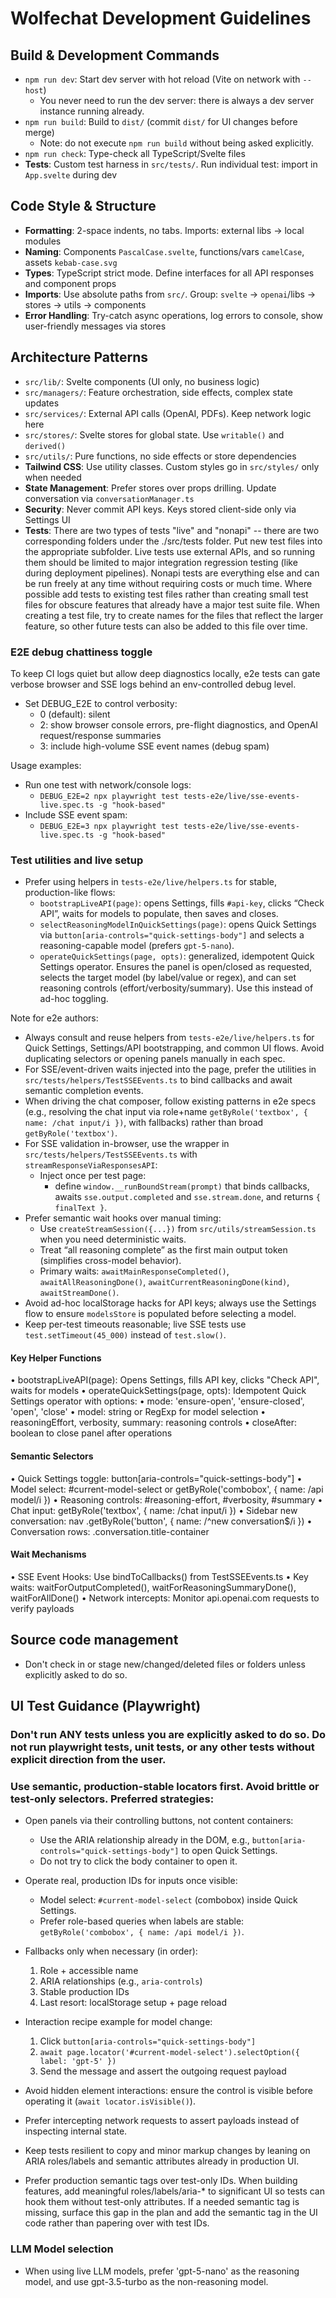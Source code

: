 # Wolfechat Development Guidelines

## Build & Development Commands
- `npm run dev`: Start dev server with hot reload (Vite on network with `--host`)
  - You never need to run the dev server: there is always a dev server instance running already.
- `npm run build`: Build to `dist/` (commit `dist/` for UI changes before merge)
  - Note: do not execute `npm run build` without being asked explicitly.
- `npm run check`: Type-check all TypeScript/Svelte files
- **Tests**: Custom test harness in `src/tests/`. Run individual test: import in `App.svelte` during dev

## Code Style & Structure
- **Formatting**: 2-space indents, no tabs. Imports: external libs → local modules
- **Naming**: Components `PascalCase.svelte`, functions/vars `camelCase`, assets `kebab-case.svg`
- **Types**: TypeScript strict mode. Define interfaces for all API responses and component props
- **Imports**: Use absolute paths from `src/`. Group: `svelte` → `openai`/libs → stores → utils → components
- **Error Handling**: Try-catch async operations, log errors to console, show user-friendly messages via stores

## Architecture Patterns
- `src/lib/`: Svelte components (UI only, no business logic)
- `src/managers/`: Feature orchestration, side effects, complex state updates
- `src/services/`: External API calls (OpenAI, PDFs). Keep network logic here
- `src/stores/`: Svelte stores for global state. Use `writable()` and `derived()`
- `src/utils/`: Pure functions, no side effects or store dependencies
- **Tailwind CSS**: Use utility classes. Custom styles go in `src/styles/` only when needed
- **State Management**: Prefer stores over props drilling. Update conversation via `conversationManager.ts`
- **Security**: Never commit API keys. Keys stored client-side only via Settings UI
- **Tests**: There are two types of tests "live" and "nonapi" -- there are two corresponding folders under the ./src/tests folder. Put new test files into the appropriate subfolder. Live tests use external APIs, and so running them should be limited to major integration regression testing (like during deployment pipelines). Nonapi tests are everything else and can be run freely at any time without requiring costs or much time. Where possible add tests to existing test files rather than creating small test files for obscure features that already have a major test suite file. When creating a test file, try to create names for the files that reflect the larger feature, so other future tests can also be added to this file over time.

### E2E debug chattiness toggle

To keep CI logs quiet but allow deep diagnostics locally, e2e tests can gate verbose browser and SSE logs behind an env-controlled debug level.

- Set DEBUG_E2E to control verbosity:
  - 0 (default): silent
  - 2: show browser console errors, pre-flight diagnostics, and OpenAI request/response summaries
  - 3: include high-volume SSE event names (debug spam)

Usage examples:
- Run one test with network/console logs:
  - `DEBUG_E2E=2 npx playwright test tests-e2e/live/sse-events-live.spec.ts -g "hook-based"`
- Include SSE event spam:
  - `DEBUG_E2E=3 npx playwright test tests-e2e/live/sse-events-live.spec.ts -g "hook-based"`

### Test utilities and live setup

- Prefer using helpers in `tests-e2e/live/helpers.ts` for stable, production-like flows:
  - `bootstrapLiveAPI(page)`: opens Settings, fills `#api-key`, clicks “Check API”, waits for models to populate, then saves and closes.
  - `selectReasoningModelInQuickSettings(page)`: opens Quick Settings via `button[aria-controls="quick-settings-body"]` and selects a reasoning-capable model (prefers `gpt-5-nano`).
  - `operateQuickSettings(page, opts)`: generalized, idempotent Quick Settings operator. Ensures the panel is open/closed as requested, selects the target model (by label/value or regex), and can set reasoning controls (effort/verbosity/summary). Use this instead of ad-hoc toggling.

Note for e2e authors:
- Always consult and reuse helpers from `tests-e2e/live/helpers.ts` for Quick Settings, Settings/API bootstrapping, and common UI flows. Avoid duplicating selectors or opening panels manually in each spec.
- For SSE/event-driven waits injected into the page, prefer the utilities in `src/tests/helpers/TestSSEEvents.ts` to bind callbacks and await semantic completion events.
- When driving the chat composer, follow existing patterns in e2e specs (e.g., resolving the chat input via role+name `getByRole('textbox', { name: /chat input/i })`, with fallbacks) rather than broad `getByRole('textbox')`.
- For SSE validation in-browser, use the wrapper in `src/tests/helpers/TestSSEEvents.ts` with `streamResponseViaResponsesAPI`:
  - Inject once per test page:
    - define `window.__runBoundStream(prompt)` that binds callbacks, awaits `sse.output.completed` and `sse.stream.done`, and returns `{ finalText }`.
- Prefer semantic wait hooks over manual timing:
  - Use `createStreamSession({...})` from `src/utils/streamSession.ts` when you need deterministic waits.
  - Treat “all reasoning complete” as the first main output token (simplifies cross-model behavior).
  - Primary waits: `awaitMainResponseCompleted()`, `awaitAllReasoningDone()`, `awaitCurrentReasoningDone(kind)`, `awaitStreamDone()`.
- Avoid ad-hoc localStorage hacks for API keys; always use the Settings flow to ensure `modelsStore` is populated before selecting a model.
- Keep per-test timeouts reasonable; live SSE tests use `test.setTimeout(45_000)` instead of `test.slow()`.

#### Key Helper Functions

• bootstrapLiveAPI(page): Opens Settings, fills API key, clicks "Check API", waits for models
• operateQuickSettings(page, opts): Idempotent Quick Settings operator with options:
 • mode: 'ensure-open', 'ensure-closed', 'open', 'close'
 • model: string or RegExp for model selection
 • reasoningEffort, verbosity, summary: reasoning controls
 • closeAfter: boolean to close panel after operations


#### Semantic Selectors

• Quick Settings toggle: button[aria-controls="quick-settings-body"]
• Model select: #current-model-select or getByRole('combobox', { name: /api model/i })
• Reasoning controls: #reasoning-effort, #verbosity, #summary
• Chat input: getByRole('textbox', { name: /chat input/i })
• Sidebar new conversation: nav .getByRole('button', { name: /^new conversation$/i })
• Conversation rows: .conversation.title-container

#### Wait Mechanisms

• SSE Event Hooks: Use bindToCallbacks() from TestSSEEvents.ts
• Key waits: waitForOutputCompleted(), waitForReasoningSummaryDone(), waitForAllDone()
• Network intercepts: Monitor api.openai.com requests to verify payloads

## Source code management

- Don't check in or stage new/changed/deleted files or folders unless explicitly asked to do so.

## UI Test Guidance (Playwright)

### **Don't run ANY tests unless you are explicitly asked to do so. Do not run playwright tests, unit tests, or any other tests without explicit direction from the user.**

### Use semantic, production-stable locators first. Avoid brittle or test-only selectors. Preferred strategies:

- Open panels via their controlling buttons, not content containers:
  - Use the ARIA relationship already in the DOM, e.g., `button[aria-controls="quick-settings-body"]` to open Quick Settings.
  - Do not try to click the body container to open it.

- Operate real, production IDs for inputs once visible:
  - Model select: `#current-model-select` (combobox) inside Quick Settings.
  - Prefer role-based queries when labels are stable: `getByRole('combobox', { name: /api model/i })`.

- Fallbacks only when necessary (in order):
  1) Role + accessible name
  2) ARIA relationships (e.g., `aria-controls`)
  3) Stable production IDs
  4) Last resort: localStorage setup + page reload

- Interaction recipe example for model change:
  1) Click `button[aria-controls="quick-settings-body"]`
  2) `await page.locator('#current-model-select').selectOption({ label: 'gpt-5' })`
  3) Send the message and assert the outgoing request payload

- Avoid hidden element interactions: ensure the control is visible before operating it (`await locator.isVisible()`).

- Prefer intercepting network requests to assert payloads instead of inspecting internal state.

- Keep tests resilient to copy and minor markup changes by leaning on ARIA roles/labels and semantic attributes already in production UI.
- Prefer production semantic tags over test-only IDs. When building features, add meaningful roles/labels/aria-* to significant UI so tests can hook them without test-only attributes. If a needed semantic tag is missing, surface this gap in the plan and add the semantic tag in the UI code rather than papering over with test IDs.

### LLM Model selection

- When using live LLM models, prefer 'gpt-5-nano' as the reasoning model, and use gpt-3.5-turbo as the non-reasoning model. 
